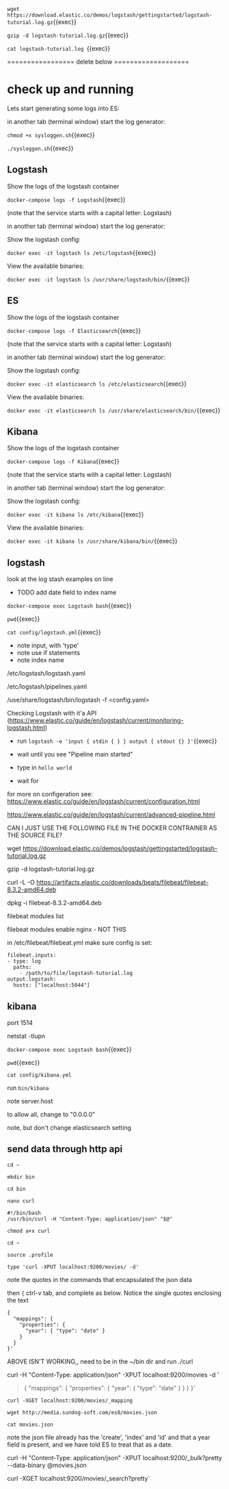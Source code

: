 


`wget https://download.elastic.co/demos/logstash/gettingstarted/logstash-tutorial.log.gz`{{exec}}
   
`gzip -d logstash-tutorial.log.gz`{{exec}}

`cat logstash-tutorial.log `{{exec}}


================= delete below ===================


# check up and running

Lets start generating some logs into ES:

in another tab (terminal window) start the log generator:

`chmod +x sysloggen.sh`{{exec}}

`./sysloggen.sh`{{exec}}



## Logstash

Show the logs of the logstash container

`docker-compose logs -f Logstash`{{exec}}

(note that the service starts with a capital letter: Logstash)

in another tab (terminal window) start the log generator:

Show the logstash config:

`docker exec -it logstash ls /etc/logstash`{{exec}}

View the available binaries:

`docker exec -it logstash ls /usr/share/logstash/bin/`{{exec}}




## ES

Show the logs of the logstash container

`docker-compose logs -f Elasticsearch`{{exec}}

(note that the service starts with a capital letter: Logstash)

in another tab (terminal window) start the log generator:

Show the logstash config:

`docker exec -it elasticsearch ls /etc/elasticsearch`{{exec}}

View the available binaries:

`docker exec -it elasticsearch ls /usr/share/elasticsearch/bin/`{{exec}}


## Kibana


Show the logs of the logstash container

`docker-compose logs -f Kibana`{{exec}}

(note that the service starts with a capital letter: Logstash)

in another tab (terminal window) start the log generator:

Show the logstash config:

`docker exec -it kibana ls /etc/kibana`{{exec}}

View the available binaries:

`docker exec -it kibana ls /usr/share/kibana/bin/`{{exec}}

## logstash

look at the log stash examples on line

- TODO add date field to index name

`docker-compose exec Logstash bash`{{exec}}

`pwd`{{exec}}

`cat config/logstash.yml`{{exec}}

- note input, with 'type'
- note use if statements
- note index name

/etc/logstash/logstash.yaml

/etc/logstash/pipelines.yaml

/use/share/logstash/bin/logstash -f <config.yaml>

Checking Logstash with it'a API (https://www.elastic.co/guide/en/logstash/current/monitoring-logstash.html)



 - run `logstash -e 'input { stdin { } } output { stdout {} }'`{{exec}}
 - wait until you see "Pipeline main started" 
 - type in `hello world`

- wait for 

for more on configeration see: https://www.elastic.co/guide/en/logstash/current/configuration.html

https://www.elastic.co/guide/en/logstash/current/advanced-pipeline.html


CAN I JUST USE THE FOLLOWING FILE IN THE DOCKER CONTRAINER AS THE SOURCE FILE?

wget https://download.elastic.co/demos/logstash/gettingstarted/logstash-tutorial.log.gz

gzip -d logstash-tutorial.log.gz


 curl -L -O https://artifacts.elastic.co/downloads/beats/filebeat/filebeat-8.3.2-amd64.deb

dpkg -i filebeat-8.3.2-amd64.deb

filebeat modules list

filebeat modules enable nginx  - NOT THIS

in /etc/filebeat/filebeat.yml  make sure config is set:

```
filebeat.inputs:
- type: log
  paths:
    - /path/to/file/logstash-tutorial.log 
output.logstash:
  hosts: ["localhost:5044"]
```





## kibana

port 1514

netstat -tlupn

`docker-compose exec Logstash bash`{{exec}}

`pwd`{{exec}}

`cat config/kibana.yml`

run `bin/kibana`


note server.host

to allow all, change to "0.0.0.0"

note, but don't change elasticsearch setting



## send data through http api


`cd ~`

`mkdir bin`

`cd bin`

`nano curl`

```
#!/bin/bash
/usr/bin/curl -H "Content-Type: application/json" "$@"
```

`chmod a+x curl`

`cd ~`

`source .profile`


```
type 'curl -XPUT localhost:9200/movies/ -d'  
```  

note the quotes in the commands that encapsulated the json data

then 
`{`
ctrl-v tab, and complete as below. Notice the single quotes enclosing the text

```
{
  "mappings": {
    "properties": {
      "year": { "type": "date" }
    }
  }
}'
```
ABOVE ISN'T WORKING,, need to be in the ~/bin dir and run ./curl

curl -H "Content-Type: application/json" -XPUT localhost:9200/movies -d '
> {
>   "mappings": {
>     "properties": {
>       "year": { "type": "date" }
>     }
>   }
> }'



`curl -XGET localhost:9200/movies/_mapping`



`wget http://media.sundog-soft.com/es8/movies.json`



`cat movies.json`

note the json file already has the 'create', 'index' and 'id'
and that a year field is present, and we have told ES to treat that as a date.

curl -H "Content-Type: application/json" -XPUT localhost:9200/_bulk?pretty --data-binary @movies.json


curl -XGET localhost:9200/movies/_search?pretty`